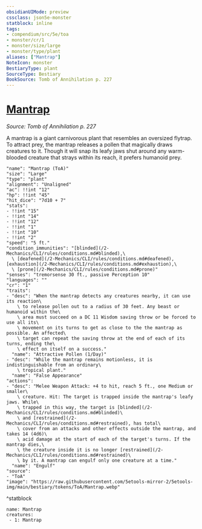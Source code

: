 ```yaml
---
obsidianUIMode: preview
cssclass: json5e-monster
statblock: inline
tags:
- compendium/src/5e/toa
- monster/cr/1
- monster/size/large
- monster/type/plant
aliases: ["Mantrap"]
NoteIcon: monster
BestiaryType: plant
SourceType: Bestiary
BookSource: Tomb of Annihilation p. 227
---
```

# [Mantrap](2-Mechanics\CLI\bestiary\plant/mantrap-toa.md)
*Source: Tomb of Annihilation p. 227*  

A mantrap is a giant carnivorous plant that resembles an oversized flytrap. To attract prey, the mantrap releases a pollen that magically draws creatures to it. Though it will snap its leafy jaws shut around any warm-blooded creature that strays within its reach, it prefers humanoid prey.

```statblock
"name": "Mantrap (ToA)"
"size": "Large"
"type": "plant"
"alignment": "Unaligned"
"ac": !!int "12"
"hp": !!int "45"
"hit_dice": "7d10 + 7"
"stats":
- !!int "15"
- !!int "14"
- !!int "12"
- !!int "1"
- !!int "10"
- !!int "2"
"speed": "5 ft."
"condition_immunities": "[blinded](/2-Mechanics/CLI/rules/conditions.md#blinded),\
  \ [deafened](/2-Mechanics/CLI/rules/conditions.md#deafened), [exhaustion](/2-Mechanics/CLI/rules/conditions.md#exhaustion),\
  \ [prone](/2-Mechanics/CLI/rules/conditions.md#prone)"
"senses": "tremorsense 30 ft., passive Perception 10"
"languages": ""
"cr": "1"
"traits":
- "desc": "When the mantrap detects any creatures nearby, it can use its reaction\
    \ to release pollen out to a radius of 30 feet. Any beast or humanoid within the\
    \ area must succeed on a DC 11 Wisdom saving throw or be forced to use all its\
    \ movement on its turns to get as close to the the mantrap as possible. An affected\
    \ target can repeat the saving throw at the end of each of its turns, ending the\
    \ effect on itself on a success."
  "name": "Attractive Pollen (1/Day)"
- "desc": "While the mantrap remains motionless, it is indistinguishable from an ordinary\
    \ tropical plant."
  "name": "False Appearance"
"actions":
- "desc": "Melee Weapon Attack: +4 to hit, reach 5 ft., one Medium or smaller\
    \ creature. Hit: The target is trapped inside the mantrap's leafy jaws. While\
    \ trapped in this way, the target is [blinded](/2-Mechanics/CLI/rules/conditions.md#blinded)\
    \ and [restrained](/2-Mechanics/CLI/rules/conditions.md#restrained), has total\
    \ cover from an attacks and other effects outside the mantrap, and takes 14 (4d6)\
    \ acid damage at the start of each of the target's turns. If the mantrap dies,\
    \ the creature inside it is no longer [restrained](/2-Mechanics/CLI/rules/conditions.md#restrained)\
    \ by it. A mantrap can engulf only one creature at a time."
  "name": "Engulf"
"source":
- "ToA"
"image": "https://raw.githubusercontent.com/5etools-mirror-2/5etools-img/main/bestiary/tokens/ToA/Mantrap.webp"
```
^statblock

```encounter-table
name: Mantrap
creatures:
 - 1: Mantrap
```